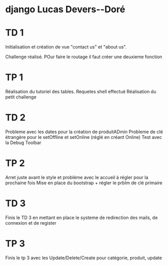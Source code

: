 # django Lucas Devers--Doré

# TD 1 

Initialisation et création de vue "contact us" et "about us".

Challenge réalisé. POur faire le routage il faut créer une deuxieme fonction

# TP 1 

Réalisation du tutoriel des tables. 
Requetes shell effectué
Réalisation du petit challenge

# TD 2

Probleme avec les dates pour la création de produitADmin
Probleme de clé étrangère pour le setOffline et setOnline (réglé en créant Online)
Test avec la Debug Toolbar

# TP 2

Arret juste avant le style et problème avec le accueil à régler pour la prochaine fois
Mise en place du bootstrap + régler le prblm de clé primaire

# TD 3

Finis le TD 3 en mettant en place le systeme de redirection des mails, de connexion et de register

# TP 3 

Finis le tp 3 avec les Update/Delete/Create pour catégorie, produit, update